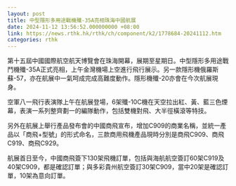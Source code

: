 ```yaml
---
layout: post
title: 中型隱形多用途戰機殲-35A亮相珠海中國航展
date: 2024-11-12 13:56:52.000000000 +08:00
link: https://news.rthk.hk/rthk/ch/component/k2/1778684-20241112.htm
categories: rthk
---
```


第十五屆中國國際航空航天博覽會在珠海開幕，展期至星期日。中型隱形多用途戰鬥機殲-35A正式亮相，上午金灣機場上空進行飛行展示。另一款隱形機俄羅斯蘇-57，亦在航展中一氣呵成完成高難度動作。隱形機殲-20亦會在今次航展現身。

空軍八一飛行表演隊上午在航展登場，6架殲-10C機在天空拉出紅、黃、藍三色煙幕，表演一系列整齊劃一的編隊動作，包括雙機對飛、大半徑橫滾等特技。

另外在航展上舉行產品發布會的中國商飛宣布，增加C909的商業名稱，並統一產品以「商飛+型號」的形式命名，三款商用飛機產品現時分別是商飛C909、商飛C919、商飛C929。

航展首日至今，中國商飛簽下130架飛機訂單，包括與海航航空簽訂60架C919及40架C909，都是確認訂單；與多彩貴州航空簽訂30架C909，當中20架是確認訂單，10架為意向訂單。
